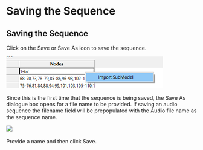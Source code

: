 # Saving the Sequence

## Saving the Sequence

Click on the Save or Save As icon to save the sequence.

![](../../.gitbook/assets/image%20%28256%29.png)

Since this is the first time that the sequence is being saved, the Save As dialogue box opens for a file name to be provided. If saving an audio sequence the filename field will be prepopulated with the Audio file name as the sequence name.

![](https://lh6.googleusercontent.com/lNspFOBnuLjAY4q1AD15bHG6V19PMo3_AqvtBgpYe4746Wco5OS-WYqlB0Z373yV8Dgr52-Jxfhz1veCAXL8dsJMYZ94jgn_CKRIFj6RVF4t4Ry1D_iJ3KdoJW5TigA8LqVDpHiy)

Provide a name and then click Save.

